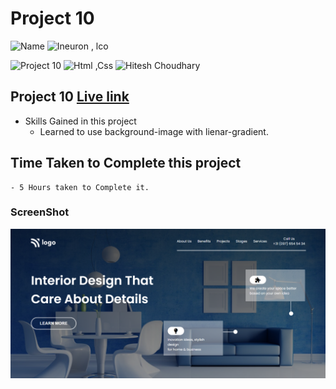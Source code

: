 # Project 10

![Name](https://img.shields.io/badge/-Ankit%20Shukla-blue)
![Ineuron , lco](https://img.shields.io/badge/Ineuron-%20lco-green)

![Project 10](https://img.shields.io/badge/-Project--10-maroon)
![Html ,Css](https://img.shields.io/badge/html-%20Css-yellowgreen)
![Hitesh Choudhary](https://img.shields.io/badge/Hitesh-Choudhary-lightgrey)

## Project 10 [Live link](https://interiordesignpage.netlify.app/)

- Skills Gained in this project 
    - Learned to use background-image with lienar-gradient.
    

## Time Taken to Complete this project
    - 5 Hours taken to Complete it.

### ScreenShot
![Desktop](./screenshots/10.png)